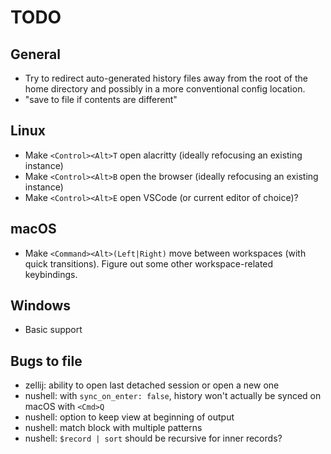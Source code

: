 # TODO

## General
* Try to redirect auto-generated history files away from the root of the home
  directory and possibly in a more conventional config location.
* "save to file if contents are different" 

## Linux
* Make `<Control><Alt>T` open alacritty (ideally refocusing an existing instance)
* Make `<Control><Alt>B` open the browser (ideally refocusing an existing
  instance)
* Make `<Control><Alt>E` open VSCode (or current editor of choice)?

## macOS
* Make `<Command><Alt>(Left|Right)` move between workspaces (with quick
  transitions). Figure out some other workspace-related keybindings.

## Windows
* Basic support

## Bugs to file
* zellij: ability to open last detached session or open a new one
* nushell: with `sync_on_enter: false`, history won't actually be synced on
  macOS with `<Cmd>Q`
* nushell: option to keep view at beginning of output
* nushell: match block with multiple patterns
* nushell: `$record | sort` should be recursive for inner records?
